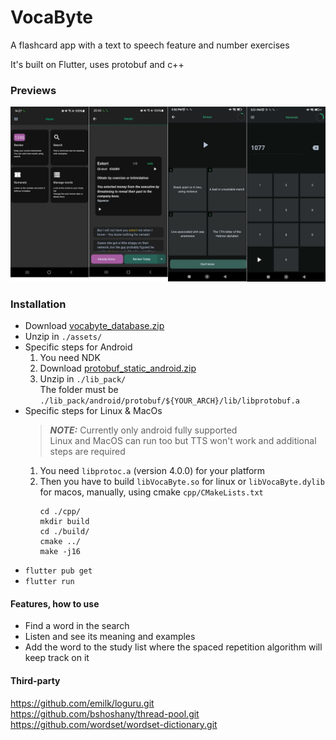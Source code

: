 # VocaByte

A flashcard app with a text to speech feature and number exercises

It's built on Flutter, uses protobuf and c++

### Previews
![1](/sceenshots/1.png)

### Installation
- Download [vocabyte_database.zip](https://drive.google.com/file/d/1wrj2WB0nyim_vNM6Ui_7sgEldKpbLxdM/view?usp=sharing)
- Unzip in <code>./assets/</code>
- Specific steps for Android
    1) You need NDK
    2) Download [protobuf_static_android.zip](https://drive.google.com/file/d/1fFBxQSi3GS8vyZz-RpwgJuuJ3ZcIdsWS/view?usp=sharing)
    3) Unzip in <code>./lib_pack/</code><br>
    The folder must be <code>./lib_pack/android/protobuf/${YOUR_ARCH}/lib/libprotobuf.a</code>
- Specific steps for Linux & MacOs
    > **_NOTE:_**  Currently only android fully supported<br>
        Linux and MacOS can run too but TTS won't work and additional steps are required<br>
    1) You need ``libprotoc.a`` (version 4.0.0) for your platform<br>
    2) Then you have to build ``libVocaByte.so`` for linux or ``libVocaByte.dylib`` for macos, manually, using cmake ``cpp/CMakeLists.txt``<br>
        ```
        cd ./cpp/
        mkdir build
        cd ./build/
        cmake ../
        make -j16
        ```
- ``flutter pub get``
- ``flutter run``

#### Features, how to use
 - Find a word in the search
 - Listen and see its meaning and examples
 - Add the word to the study list where the spaced repetition algorithm will keep track on it

#### Third-party
https://github.com/emilk/loguru.git<br>
https://github.com/bshoshany/thread-pool.git<br>
https://github.com/wordset/wordset-dictionary.git